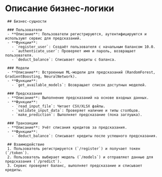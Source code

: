 # Описание бизнес-логики

     ## Бизнес-сущности

     ### Пользователи
     - **Описание**: Пользователи регистрируются, аутентифицируются и используют сервис для предсказаний.
     - **Функции**:
       - `register_user`: Создаёт пользователя с начальным балансом 10.0.
       - `authenticate_user`: Проверяет имя и пароль, возвращает пользователя.
       - `deduct_balance`: Списывает кредиты с баланса.

     ### Модели
     - **Описание**: Встроенные ML-модели для предсказаний (RandomForest, GradientBoosting, NeuralNetwork).
     - **Функции**:
       - `get_available_models`: Возвращает список доступных моделей.

     ### Предсказания
     - **Описание**: Выполнение предсказаний на основе входных данных.
     - **Функции**:
       - `read_input_file`: Читает CSV/XLSX файлы.
       - `validate_input_data`: Проверяет наличие и типы столбцов.
       - `make_prediction`: Выполняет предсказание (пока заглушка).

     ### Транзакции
     - **Описание**: Учёт списания кредитов за предсказания.
     - **Функции**:
       - `deduct_balance`: Списывает кредиты после успешного предсказания.

     ## Взаимодействие
     1. Пользователь регистрируется (`/register`) и получает токен (`/token`).
     2. Пользователь выбирает модель (`/models`) и отправляет данные для предсказания (`/predict`).
     3. Сервис проверяет баланс, выполняет предсказание и списывает кредиты.
